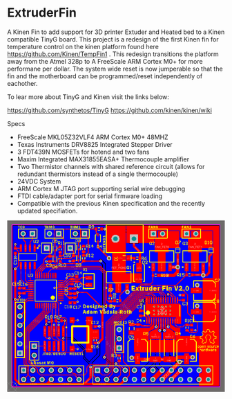 ExtruderFin
===========

A Kinen Fin to add support for 3D printer Extuder and Heated bed to a Kinen compatible TinyG board. This project is a redesign
of the first Kinen fin for temperature control on the kinen platform found here https://github.com/Kinen/TempFin1 . This redesign
transitions the platform away from the Atmel 328p to A FreeScale ARM Cortex M0+ for more performane per dollar. The system wide 
reset is now jumperable so that the fin and the motherboard can be programmed/reset independently of eachother.

To lear more about TinyG and Kinen visit the links below:

https://github.com/synthetos/TinyG
https://github.com/kinen/kinen/wiki

Specs
- FreeScale MKL05Z32VLF4 ARM Cortex M0+ 48MHZ
- Texas Instruments DRV8825 Integrated Stepper Driver
- 3 FDT439N MOSFETs for hotend and two fans
- Maxim Integrated MAX31855EASA+ Thermocouple amplifier
- Two Thermistor channels with shared reference circuit (allows for redundant thermistors instead of a single thermocouple)
- 24VDC System
- ARM Cortex M JTAG port supporting serial wire debugging
- FTDI cable/adapter port for serial firmware loading
- Compatible with the previous Kinen specification and the recently updated specifiation.

![Prototype 1](/V1.2%20Final.png)
